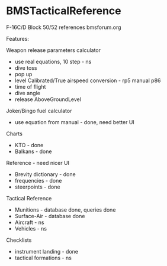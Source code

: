 # BMSTacticalReference
F-16C/D Block 50/52 references bmsforum.org

Features:

Weapon release parameters calculator
- use real equations, 10 step - ns
- dive toss
- pop up
- level
Calibrated/True airspeed conversion - rp5 manual p86
- time of flight
- dive angle
- release AboveGroundLevel

Joker/Bingo fuel calculator
- use equation from manual - done, need better UI

Charts
- KTO - done
- Balkans - done

Reference - need nicer UI
- Brevity dictionary - done
- frequencies - done
- steerpoints - done

Tactical Reference
- Munitions - database done, queries done
- Surface-Air - database done
- Aircraft - ns
- Vehicles - ns

Checklists
- instrument landing - done
- tactical formations - ns
